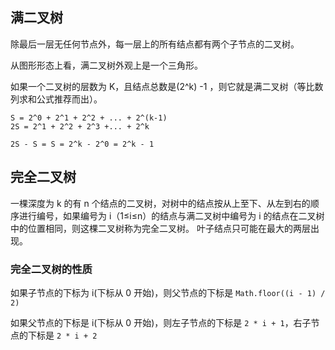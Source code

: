 ## 满二叉树

除最后一层无任何节点外，每一层上的所有结点都有两个子节点的二叉树。

从图形形态上看，满二叉树外观上是一个三角形。

如果一个二叉树的层数为 K，且结点总数是(2^k) -1 ，则它就是满二叉树（等比数列求和公式推荐而出）。

```
S = 2^0 + 2^1 + 2^2 + ... + 2^(k-1)
2S = 2^1 + 2^2 + 2^3 +... + 2^k

2S - S = S = 2^k - 2^0 = 2^k - 1

```

## 完全二叉树

一棵深度为 k 的有 n 个结点的二叉树，对树中的结点按从上至下、从左到右的顺序进行编号，如果编号为 i（1≤i≤n）的结点与满二叉树中编号为 i 的结点在二叉树中的位置相同，则这棵二叉树称为完全二叉树。 叶子结点只可能在最大的两层出现。

### 完全二叉树的性质

如果子节点的下标为 i(下标从 0 开始)，则父节点的下标是 `Math.floor((i - 1) / 2)`

如果父节点的下标是 i(下标从 0 开始)，则左子节点的下标是 `2 * i + 1`，右子节点的下标是 `2 * i + 2`
